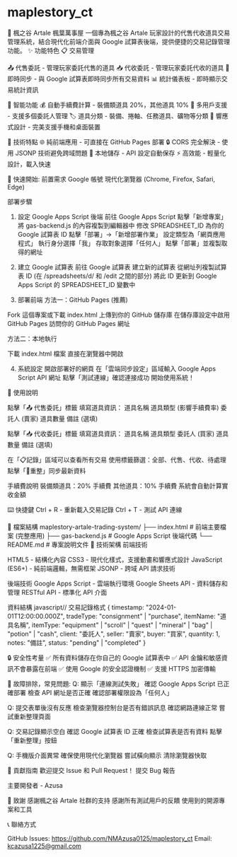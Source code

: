# maplestory_ct
🍁 楓之谷 Artale 楓葉萬事屋
一個專為楓之谷 Artale 玩家設計的代售代收道具交易管理系統，結合現代化前端介面與 Google 試算表後端，提供便捷的交易記錄管理功能。
✨ 功能特色
📋 交易管理

📤 代售委託 - 管理玩家委託代售的道具
📥 代收委託 - 管理玩家委託代收的道具
🔄 即時同步 - 與 Google 試算表即時同步所有交易資料
📊 統計儀表板 - 即時顯示交易統計資訊

🎯 智能功能
💰 自動手續費計算 - 裝備類道具 20%，其他道具 10%
👥 多用戶支援 - 支援多個委託人管理
🏷️ 道具分類 - 裝備、捲軸、任務道具、礦物等分類
📱 響應式設計 - 完美支援手機和桌面裝置

🔧 技術特點
🌐 純前端應用 - 可直接在 GitHub Pages 部署
🔒 CORS 完全解決 - 使用 JSONP 技術避免跨域問題
💾 本地儲存 - API 設定自動保存
⚡ 高效能 - 輕量化設計，載入快速

🚀 快速開始: 前置需求
Google 帳號
現代化瀏覽器 (Chrome, Firefox, Safari, Edge)

部署步驟
1. 設定 Google Apps Script 後端
前往 Google Apps Script
點擊「新增專案」
將 gas-backend.js 的內容複製到編輯器中
修改 SPREADSHEET_ID 為你的 Google 試算表 ID
點擊「部署」→「新增部署作業」
設定類型為「網頁應用程式」
執行身分選擇「我」
存取對象選擇「任何人」
點擊「部署」並複製取得的網址

2. 建立 Google 試算表
前往 Google 試算表
建立新的試算表
從網址列複製試算表 ID (在 /spreadsheets/d/ 和 /edit 之間的部分)
將此 ID 更新到 Google Apps Script 的 SPREADSHEET_ID 變數中

3. 部署前端
方法一：GitHub Pages (推薦)

Fork 這個專案或下載 index.html
上傳到你的 GitHub 儲存庫
在儲存庫設定中啟用 GitHub Pages
訪問你的 GitHub Pages 網址

方法二：本地執行

下載 index.html 檔案
直接在瀏覽器中開啟

4. 系統設定
開啟部署好的網頁
在「雲端同步設定」區域輸入 Google Apps Script API 網址
點擊「測試連線」確認連接成功
開始使用系統！

📖 使用說明

點擊「📤 代售委託」標籤
填寫道具資訊：
道具名稱
道具類型 (影響手續費率)
委託人 (賣家)
道具數量
備註 (選填)

點擊「📥 代收委託」標籤
填寫道具資訊：
道具名稱
道具類型
委託人 (買家)
道具數量
備註 (選填)


在「📋記錄」區域可以查看所有交易
使用標籤篩選：全部、代售、代收、待處理
點擊「🔄重整」同步最新資料

手續費說明
裝備類道具：20% 手續費
其他道具：10% 手續費
系統會自動計算實收金額

⌨️ 快捷鍵
Ctrl + R - 重新載入交易記錄
Ctrl + T - 測試 API 連線

📂 檔案結構
maplestory-artale-trading-system/
├── index.html              # 前端主要檔案 (完整應用)
├── gas-backend.js          # Google Apps Script 後端代碼
└── README.md              # 專案說明文件
🔧 技術架構
前端技術

HTML5 - 結構化內容
CSS3 - 現代化樣式，支援動畫和響應式設計
JavaScript (ES6+) - 純前端邏輯，無需框架
JSONP - 跨域 API 請求技術

後端技術
Google Apps Script - 雲端執行環境
Google Sheets API - 資料儲存和管理
RESTful API - 標準化 API 介面

資料結構
javascript// 交易記錄格式
{
  timestamp: "2024-01-01T12:00:00.000Z",
  tradeType: "consignment" | "purchase",
  itemName: "道具名稱",
  itemType: "equipment" | "scroll" | "quest" | "mineral" | "bag" | "potion" | "cash",
  client: "委託人",
  seller: "賣家",
  buyer: "買家", 
  quantity: 1,
  notes: "備註",
  status: "pending" | "completed"
}

🔒 安全性考量
✅ 所有資料儲存在你自己的 Google 試算表中
✅ API 金鑰和敏感資訊不會暴露在前端
✅ 使用 Google 的安全認證機制
✅ 支援 HTTPS 加密傳輸

🐛 故障排除，常見問題:
Q: 顯示「連線測試失敗」
確認 Google Apps Script 已正確部署
檢查 API 網址是否正確
確認部署權限設為「任何人」

Q: 提交表單後沒有反應
檢查瀏覽器控制台是否有錯誤訊息
確認網路連線正常
嘗試重新整理頁面

Q: 交易記錄顯示空白
確認 Google 試算表 ID 正確
檢查試算表是否有資料
點擊「重新整理」按鈕

Q: 手機版介面異常
確保使用現代化瀏覽器
嘗試橫向顯示
清除瀏覽器快取

🤝 貢獻指南
歡迎提交 Issue 和 Pull Request！
提交 Bug 報告


主要開發者 - Azusa

🙏 致謝
感謝楓之谷 Artale 社群的支持
感謝所有測試用戶的反饋
使用到的開源專案和工具

📞 聯絡方式

GitHub Issues: https://github.com/NMAzusa0125/maplestory_ct
Email: kcazusa1225@gmail.com